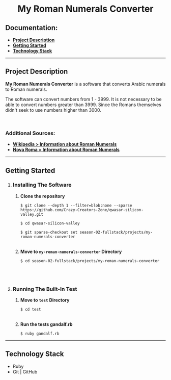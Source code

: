 <h1 align="center">My Roman Numerals Converter</h1>

<h2>Documentation:</h2>
<ul>
    <li><a href="#project-description"><b>Project Description</b></a></li>
    <li><a href="#getting-started"><b>Getting Started</b></a></li>
    <li><a href="#technology-stack"><b>Technology Stack</b></a></li>
</ul>
<hr>

<!--Project Description-->
<div>
    <h2>Project Description</h2>
    <p><b>My Roman Numerals Converter</b> is a software that converts Arabic numerals to Roman numerals.</p>
    <p>The software can convert numbers from 1 - 3999. It is not necessary to be able to convert numbers greater than 3999. Since the Romans themselves didn't seek to use numbers higher than 3000.</p>
    <br>
    <h3>Additional Sources:</h3>
    <ul>
        <li><a href="https://en.wikipedia.org/wiki/Roman_numerals"><b>Wikipedia > Information about Roman Numerals</b></a></li>
        <li><a href="http://www.novaroma.org/via_romana/numbers.html"><b>Nova Roma > Information about Roman Numerals</b></a></li>
    </ul>
</div>
<hr>

<!--Getting Started-->
<div>
    <h2>Getting Started</h2>
    <ol type="1">
        <li><h3>Installing The Software</h3>
            <ol type="1">
                <li><b>Clone the repository</b>
                    <p><code>$ git clone --depth 1 --filter=blob:none --sparse https://github.com/Crazy-Creators-Zone/qwasar-silicon-valley.git</code></p>
                    <p><code>$ cd qwasar-silicon-valley</code></p>
                    <p><code>$ git sparse-checkout set season-02-fullstack/projects/my-roman-numerals-converter</code></p><br>
                </li>
                <li><b>Move to <code>my-roman-numerals-converter</code> Directory</b>
                    <p><code>$ cd season-02-fullstack/projects/my-roman-numerals-converter</code></p><br>
                </li>
            </ol>
        </li><br>
        <li><h3>Running The Built-In Test</h3>
            <ol type="1">
                <li><b>Move to <code>test</code> Directory</b>
                    <p><code>$ cd test</code></p><br>
                </li>
                <li><b>Run the tests gandalf.rb</b>
                    <p><code>$ ruby gandalf.rb</code></p>
                </li>
            </ol>
        </li>
    </ol>
</div>
<hr>

<!--Technology Stack-->
<div>
    <h2>Technology Stack</h2>
    <ul>
        <li>Ruby</li>
        <li>Git | GitHub</li>
    </ul>
</div>
